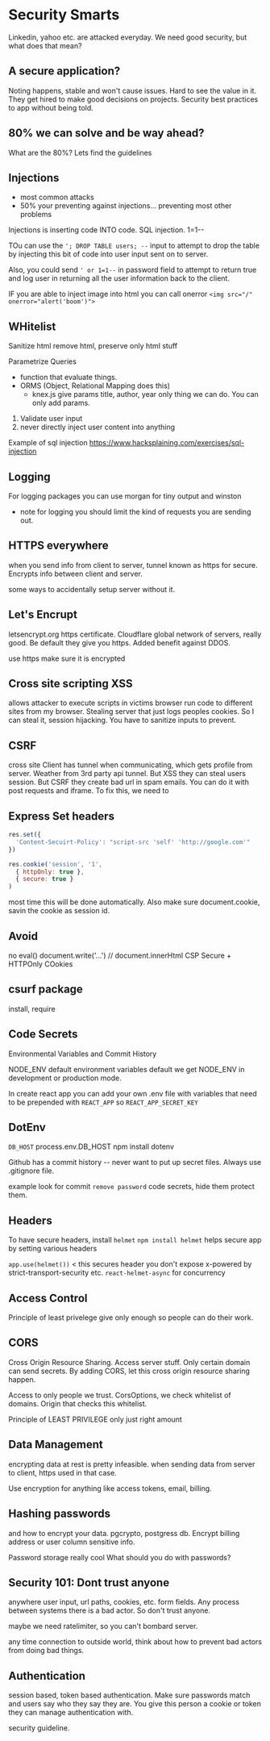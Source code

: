 # Security Smarts
Linkedin, yahoo etc. are attacked everyday. We need good security, but what does that mean?

## A secure application?
Noting happens, stable and won't cause issues. Hard to see the value in it. They get hired to make good decisions on projects. Security best practices to app without being told.

## 80% we can solve and be way ahead?
What are the 80%?
Lets find the guidelines

## Injections
  - most common attacks
  - 50% your preventing against injections... preventing most other problems

Injections is inserting code INTO code.
SQL injection. 1=1--

TOu can use the `'; DROP TABLE users; --` input to attempt to drop the table by injecting this bit of code into user input sent on to server.

Also, you could send `' or 1=1--` in password field to attempt to return true and log user in returning all the user information back to the client.

IF you are able to inject image into html
you can call onerror
`<img src="/" onerror="alert('boom')">`

## WHitelist
Sanitize html
remove html, preserve only html stuff

Parametrize Queries
- function that evaluate things.
- ORMS (Object, Relational Mapping does this)
  - knex.js give params title, author, year only thing we can do. You can only add params.

1. Validate user input
2. never directly inject user content into anything


Example of sql injection
https://www.hacksplaining.com/exercises/sql-injection

## Logging
For logging packages you can use morgan for tiny output and winston
- note for logging you should limit the kind of requests you are sending out.

## HTTPS everywhere
when you send info from client to server, tunnel known as https for secure. Encrypts info between client and server.

some ways to accidentally setup server without it.

## Let's Encrupt
letsencrypt.org
https certificate. Cloudflare global network of servers, really good. Be default they give you https. Added benefit against DDOS. 

use https make sure it is encrypted

## Cross site scripting XSS
allows attacker to execute scripts in victims browser
run code to different sites from my browser. Stealing 
server that just logs peoples cookies. So I can steal it, session hijacking. You have to sanitize inputs to prevent.

## CSRF
cross site
Client has tunnel when communicating, which gets profile from server. Weather from 3rd party api tunnel. But XSS they can steal users session. But CSRF they create bad url in spam emails. You can do it with post requests and iframe. To fix this, we need to 

## Express Set headers
```js
res.set({
  'Content-Secuirt-Policy': "script-src 'self' 'http://google.com'"
})

res.cookie('session', '1', 
  { httpOnly: true }, 
  { secure: true }
)
```

most time this will be done automatically.
Also make sure document.cookie, savin the cookie as session id.

## Avoid
no eval()
document.write('...') // 
document.innerHtml
CSP
Secure + HTTPOnly COokies

## csurf package
install, require

## Code Secrets
Environmental Variables
and Commit History

NODE_ENV default environment variables default we get NODE_ENV in development or production mode.

In create react app you can add your own .env file with variables that need to be prepended with `REACT_APP` so `REACT_APP_SECRET_KEY`

## DotEnv
`DB_HOST`
process.env.DB_HOST
npm install dotenv

Github has a commit history
-- never want to put up secret files.
Always use .gitignore file.


example look for commit `remove password`
code secrets, hide them protect them.

## Headers

To have secure headers, install `helmet`
`npm install helmet`
helps secure app by setting various headers

`app.use(helmet())` < this secures header
you don't expose x-powered by
strict-transport-security etc.
`react-helmet-async` for concurrency

## Access Control
Principle of least privelege give only enough so people can do their work.

## CORS
Cross Origin Resource Sharing. Access server stuff. Only certain domain can send secrets. By adding CORS, let this cross origin resource sharing happen.

Access to only people we trust. CorsOptions, we check whitelist of domains. Origin that checks this whitelist.

Principle of LEAST PRIVILEGE
only just right amount

## Data Management
encrypting data at rest is pretty infeasible.
when sending data from server to client, https used in that case.

Use encryption for anything like access tokens, email, billing. 

## Hashing passwords
and how to encrypt your data.
pgcrypto, postgress db. Encrypt billing address or user column sensitive info.

Password storage really cool
What should you do with passwords?

## Security 101: Dont trust anyone
anywhere user input, url paths, cookies, etc. form fields. Any process between systems there is a bad actor. So don't trust anyone.

maybe we need ratelimiter, so you can't bombard server.

any time connection to outside world, think about how to prevent bad actors from doing bad things.

## Authentication
session based, token based authentication. Make sure passwords match and users say who they say they are. You give this person a cookie or token they can manage authentication with.

security guideline.



